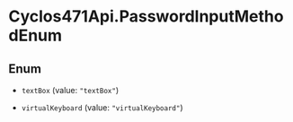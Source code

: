 # Cyclos471Api.PasswordInputMethodEnum

## Enum


* `textBox` (value: `"textBox"`)

* `virtualKeyboard` (value: `"virtualKeyboard"`)


